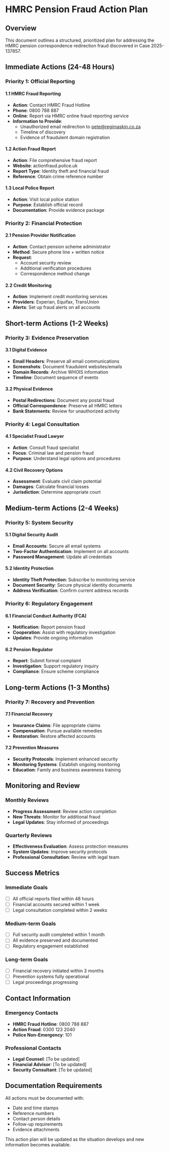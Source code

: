 # HMRC Pension Fraud Action Plan

## Overview

This document outlines a structured, prioritized plan for addressing the HMRC pension correspondence redirection fraud discovered in Case 2025-137857.

## Immediate Actions (24-48 Hours)

### Priority 1: Official Reporting

#### 1.1 HMRC Fraud Reporting
- **Action**: Contact HMRC Fraud Hotline
- **Phone**: 0800 788 887
- **Online**: Report via HMRC online fraud reporting service
- **Information to Provide**:
  - Unauthorized email redirection to pete@regimaskin.co.za
  - Timeline of discovery
  - Evidence of fraudulent domain registration

#### 1.2 Action Fraud Report
- **Action**: File comprehensive fraud report
- **Website**: actionfraud.police.uk
- **Report Type**: Identity theft and financial fraud
- **Reference**: Obtain crime reference number

#### 1.3 Local Police Report
- **Action**: Visit local police station
- **Purpose**: Establish official record
- **Documentation**: Provide evidence package

### Priority 2: Financial Protection

#### 2.1 Pension Provider Notification
- **Action**: Contact pension scheme administrator
- **Method**: Secure phone line + written notice
- **Request**: 
  - Account security review
  - Additional verification procedures
  - Correspondence method change

#### 2.2 Credit Monitoring
- **Action**: Implement credit monitoring services
- **Providers**: Experian, Equifax, TransUnion
- **Alerts**: Set up fraud alerts on all accounts

## Short-term Actions (1-2 Weeks)

### Priority 3: Evidence Preservation

#### 3.1 Digital Evidence
- **Email Headers**: Preserve all email communications
- **Screenshots**: Document fraudulent websites/emails
- **Domain Records**: Archive WHOIS information
- **Timeline**: Document sequence of events

#### 3.2 Physical Evidence
- **Postal Redirections**: Document any postal fraud
- **Official Correspondence**: Preserve all HMRC letters
- **Bank Statements**: Review for unauthorized activity

### Priority 4: Legal Consultation

#### 4.1 Specialist Fraud Lawyer
- **Action**: Consult fraud specialist
- **Focus**: Criminal law and pension fraud
- **Purpose**: Understand legal options and procedures

#### 4.2 Civil Recovery Options
- **Assessment**: Evaluate civil claim potential
- **Damages**: Calculate financial losses
- **Jurisdiction**: Determine appropriate court

## Medium-term Actions (2-4 Weeks)

### Priority 5: System Security

#### 5.1 Digital Security Audit
- **Email Accounts**: Secure all email systems
- **Two-Factor Authentication**: Implement on all accounts
- **Password Management**: Update all credentials

#### 5.2 Identity Protection
- **Identity Theft Protection**: Subscribe to monitoring service
- **Document Security**: Secure physical identity documents
- **Address Verification**: Confirm current address records

### Priority 6: Regulatory Engagement

#### 6.1 Financial Conduct Authority (FCA)
- **Notification**: Report pension fraud
- **Cooperation**: Assist with regulatory investigation
- **Updates**: Provide ongoing information

#### 6.2 Pension Regulator
- **Report**: Submit formal complaint
- **Investigation**: Support regulatory inquiry
- **Compliance**: Ensure scheme compliance

## Long-term Actions (1-3 Months)

### Priority 7: Recovery and Prevention

#### 7.1 Financial Recovery
- **Insurance Claims**: File appropriate claims
- **Compensation**: Pursue available remedies
- **Restoration**: Restore affected accounts

#### 7.2 Prevention Measures
- **Security Protocols**: Implement enhanced security
- **Monitoring Systems**: Establish ongoing monitoring
- **Education**: Family and business awareness training

## Monitoring and Review

### Monthly Reviews
- **Progress Assessment**: Review action completion
- **New Threats**: Monitor for additional fraud
- **Legal Updates**: Stay informed of proceedings

### Quarterly Reviews
- **Effectiveness Evaluation**: Assess protection measures
- **System Updates**: Improve security protocols
- **Professional Consultation**: Review with legal team

## Success Metrics

### Immediate Goals
- [ ] All official reports filed within 48 hours
- [ ] Financial accounts secured within 1 week
- [ ] Legal consultation completed within 2 weeks

### Medium-term Goals
- [ ] Full security audit completed within 1 month
- [ ] All evidence preserved and documented
- [ ] Regulatory engagement established

### Long-term Goals
- [ ] Financial recovery initiated within 3 months
- [ ] Prevention systems fully operational
- [ ] Legal proceedings progressing

## Contact Information

### Emergency Contacts
- **HMRC Fraud Hotline**: 0800 788 887
- **Action Fraud**: 0300 123 2040
- **Police Non-Emergency**: 101

### Professional Contacts
- **Legal Counsel**: [To be updated]
- **Financial Advisor**: [To be updated]
- **Security Consultant**: [To be updated]

## Documentation Requirements

All actions must be documented with:
- Date and time stamps
- Reference numbers
- Contact person details
- Follow-up requirements
- Evidence attachments

This action plan will be updated as the situation develops and new information becomes available.